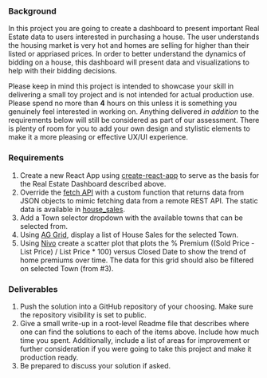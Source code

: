 ### Background
In this project you are going to create a dashboard to present important Real Estate data to users interested in purchasing a house. The user understands the housing market is very hot and homes are selling for higher than their listed or appriased prices.  In order to better understand the dynamics of bidding on a house, this dashboard will present data and visualizations to help with their bidding decisions.

Please keep in mind this project is intended to showcase your skill in delivering a small toy project and is not intended for actual production use.  Please spend no more than **4** hours on this unless it is something you genuinely feel interested in working on.  Anything delivered *in addition* to the requirements below will still be considered as part of our assessment. There is plenty of room for you to add your own design and stylistic elements to make it a more pleasing or effective UX/UI experience.

### Requirements
1. Create a new React App using [create-react-app](https://create-react-app.dev/) to serve as the basis for the Real Estate Dashboard described above.
2. Override the [fetch API](https://developer.mozilla.org/en-US/docs/Web/API/Fetch_API) with a custom function that returns data from JSON objects to mimic fetching data from a remote REST API.  The static data is available in [house_sales](data/house_sales.json).
3. Add a Town selector dropdown with the available towns that can be selected from.
4. Using [AG Grid](https://www.ag-grid.com/react-data-grid/getting-started/), display a list of House Sales for the selected Town.
5. Using [Nivo](https://nivo.rocks/) create a scatter plot that plots the % Premium ((Sold Price - List Price) / List Price * 100) versus Closed Date to show the trend of home premiums over time.  The data for this grid should also be filtered on selected Town (from #3).

### Deliverables
1. Push the solution into a GitHub repository of your choosing.  Make sure the repository visibility is set to public.
2. Give a small write-up in a root-level Readme file that describes where one can find the solutions to each of the items above. Include how much time you spent.  Additionally, include a list of areas for improvement or further consideration if you were going to take this project and make it production ready.
3. Be prepared to discuss your solution if asked.
